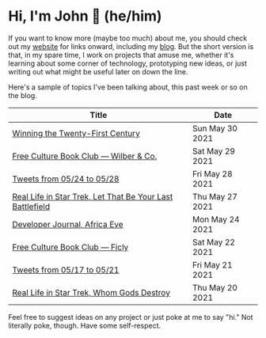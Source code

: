 # Hi, I'm John 👋 (he/him)

If you want to know more (maybe too much) about me, you should check out my [website](https://john.colagioia.net/) for links onward, including my [blog](https://john.colagioia.net/blog).  But the short version is that, in my spare time, I work on projects that amuse me, whether it's learning about some corner of technology, prototyping new ideas, or just writing out what might be useful later on down the line.

Here's a sample of topics I've been talking about, this past week or so on the blog.

|Title|Date|
|-----|-------|
|[Winning the Twenty-First Century](https://john.colagioia.net/blog/2021/05/30/winning.html)|Sun May 30 2021|
|[Free Culture Book Club — Wilber &amp; Co.](https://john.colagioia.net/blog/2021/05/29/wilber.html)|Sat May 29 2021|
|[Tweets from 05/24 to 05/28](https://john.colagioia.net/blog/media/2021/05/28/week.html)|Fri May 28 2021|
|[Real Life in Star Trek, Let That Be Your Last Battlefield](https://john.colagioia.net/blog/2021/05/27/battle.html)|Thu May 27 2021|
|[Developer Journal, Africa Eve](https://john.colagioia.net/blog/2021/05/24/africa.html)|Mon May 24 2021|
|[Free Culture Book Club — Ficly](https://john.colagioia.net/blog/2021/05/22/ficly.html)|Sat May 22 2021|
|[Tweets from 05/17 to 05/21](https://john.colagioia.net/blog/media/2021/05/21/week.html)|Fri May 21 2021|
|[Real Life in Star Trek, Whom Gods Destroy](https://john.colagioia.net/blog/2021/05/20/gods.html)|Thu May 20 2021|

Feel free to suggest ideas on any project or just poke at me to say "hi." Not literally poke, though. Have some self-respect.
